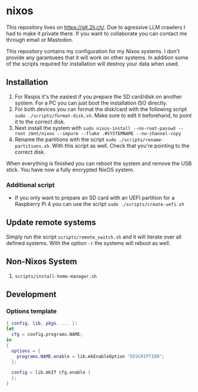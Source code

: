 # nixos

This repository lives on https://git.2li.ch/.
Due to agressive LLM crawlers I had to make it private there.
If you want to collaborate you can contact me through email or Mastodon.

This repository contains my configuration for my Nixos systems.
I don't provide any garantuees that it will work on other systems.
In addition some of the scripts required for installation will destroy your data when used.

## Installation

1. For Raspis it's the easiest if you prepare the SD card/disk on another system. For a PC you can just boot the installation ISO directly.
2. For both devices you can format the disk/card with the following script `sudo ./scripts/format-disk.sh`. Make sure to edit it beforehand, to point it to the correct disk.
3. Next install the system with `sudo nixos-install --no-root-passwd --root /mnt/nixos --impure --flake .#SYSTEMNAME --no-channel-copy`
4. Rename the partitions with the script `sudo ./scripts/rename-partitions.sh`. With this script as well. Check that you're pointing to the correct disk.

When everything is finished you can reboot the system and remove the USB stick. You have now a fully encrypted NixOS system.

### Additional script

- If you only want to prepare an SD card with an UEFI partition for a Raspberry Pi 4 you can use the script `sudo ./scripts/create-uefi.sh`

## Update remote systems

Simply run the script `scripts/remote_switch.sh` and it will iterate over
all defined systems. With the option `-r` the systems will reboot as well.

## Non-Nixos System

1. `scripts/install-home-manager.sh`

## Development

### Options template

```nix
{ config, lib, pkgs, ... }:
let
  cfg = config.programs.NAME;
in
{
  options = {
    programs.NAME.enable = lib.mkEnableOption "DESCRIPTION";
  };

  config = lib.mkIf cfg.enable {
  };
}
```
